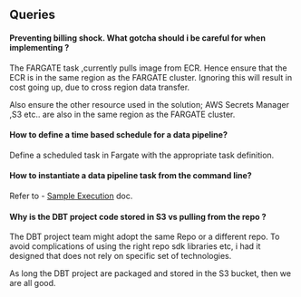 ## Queries

#### Preventing billing shock. What gotcha should i be careful for when implementing ?

The FARGATE task ,currently pulls image from ECR. Hence ensure that the ECR is in the same region as the FARGATE cluster. Ignoring this will result in cost going up, due to cross region data transfer.

Also ensure the other resource used in the solution; AWS Secrets Manager ,S3 etc.. are also in the same region as the FARGATE cluster.

#### How to define a time based schedule for a data pipeline?
Define a scheduled task in Fargate with the appropriate task definition.

#### How to instantiate a data pipeline task from the command line?
Refer to - [Sample Execution](./SampleExecution.md) doc.

#### Why is the DBT project code stored in S3 vs pulling from the repo ?
The DBT project team might adopt the same Repo or a different repo. To avoid complications
of using the right repo sdk libraries etc, i had it designed that does not rely on specific
set of technologies.

As long the DBT project are packaged and stored in the S3 bucket, then we are all good.